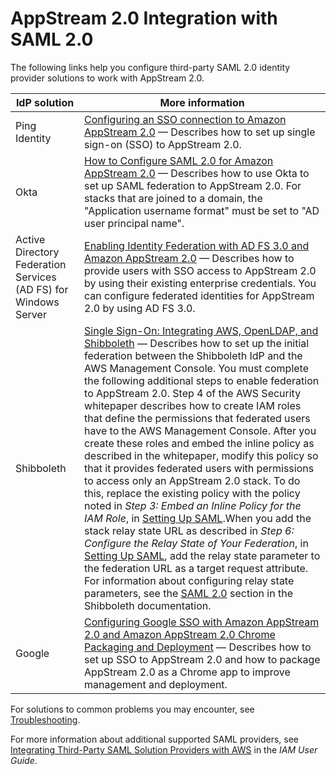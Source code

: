 # AppStream 2\.0 Integration with SAML 2\.0<a name="external-identity-providers-further-info"></a>

The following links help you configure third\-party SAML 2\.0 identity provider solutions to work with AppStream 2\.0\.


| IdP solution | More information | 
| --- | --- | 
| Ping Identity |  [Configuring an SSO connection to Amazon AppStream 2\.0](https://ping.force.com/Support/PingIdentityArticle?id=kA340000000TOPDCA4) — Describes how to set up single sign\-on \(SSO\) to AppStream 2\.0\. | 
| Okta |  [How to Configure SAML 2\.0 for Amazon AppStream 2\.0](http://saml-doc.okta.com/SAML_Docs/How-to-Configure-SAML-2.0-for-Amazon-AppStream-2-0.html) — Describes how to use Okta to set up SAML federation to AppStream 2\.0\. For stacks that are joined to a domain, the "Application username format" must be set to "AD user principal name"\. | 
| Active Directory Federation Services \(AD FS\) for Windows Server |  [ Enabling Identity Federation with AD FS 3\.0 and Amazon AppStream 2\.0](https://aws.amazon.com/blogs/compute/enabling-identity-federation-with-ad-fs-3-0-and-amazon-appstream-2-0/) — Describes how to provide users with SSO access to AppStream 2\.0 by using their existing enterprise credentials\. You can configure federated identities for AppStream 2\.0 by using AD FS 3\.0\.  | 
| Shibboleth |  [Single Sign\-On: Integrating AWS, OpenLDAP, and Shibboleth](https://aws.amazon.com/blogs/security/new-whitepaper-single-sign-on-integrating-aws-openldap-and-shibboleth/) — Describes how to set up the initial federation between the Shibboleth IdP and the AWS Management Console\. You must complete the following additional steps to enable federation to AppStream 2\.0\. Step 4 of the AWS Security whitepaper describes how to create IAM roles that define the permissions that federated users have to the AWS Management Console\. After you create these roles and embed the inline policy as described in the whitepaper, modify this policy so that it provides federated users with permissions to access only an AppStream 2\.0 stack\. To do this, replace the existing policy with the policy noted in *Step 3: Embed an Inline Policy for the IAM Role*, in [Setting Up SAML](external-identity-providers-setting-up-saml.md)\.When you add the stack relay state URL as described in *Step 6: Configure the Relay State of Your Federation*, in [Setting Up SAML](external-identity-providers-setting-up-saml.md), add the relay state parameter to the federation URL as a target request attribute\. For information about configuring relay state parameters, see the [SAML 2\.0](https://wiki.shibboleth.net/confluence/display/IDP30/UnsolicitedSSOConfiguration#UnsolicitedSSOConfiguration-SAML2.0) section in the Shibboleth documentation\.  | 
| Google |  [Configuring Google SSO with Amazon AppStream 2\.0 and Amazon AppStream 2\.0 Chrome Packaging and Deployment](https://www.clarity-innovations.com/publications/amazon-appstream-20-and-google-sso-documentation) — Describes how to set up SSO to AppStream 2\.0 and how to package AppStream 2\.0 as a Chrome app to improve management and deployment\.  | 

For solutions to common problems you may encounter, see [Troubleshooting](troubleshooting.md)\.

For more information about additional supported SAML providers, see [Integrating Third\-Party SAML Solution Providers with AWS](http://docs.aws.amazon.com/IAM/latest/UserGuide/id_roles_providers_saml_3rd-party.html) in the *IAM User Guide*\.